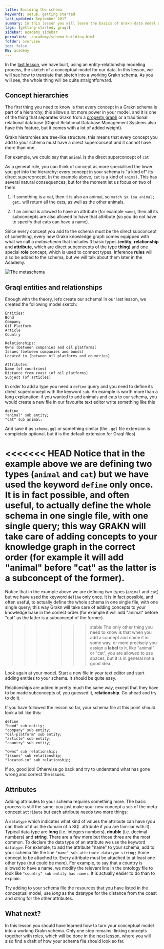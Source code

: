 ```yaml
---
title: Building the schema
keywords: setup, getting started
last_updated: September 2017
summary: In this lesson you will learn the basics of Grakn data model and start turning your conceptual model into a Grakn schema
tags: [getting-started, graql]
sidebar: academy_sidebar
permalink: ./academy/schema-building.html
folder: overview
toc: false
KB: academy
---
```

In the [last lesson](./conceptual-modeling-intro.html), we have built, using an entity-relationship modeling process, the sketch of a conceptual model for our data. In this lesson, we will see how to translate that sketch into a working Grakn schema. As you will see, the whole thing will be quite straightforward.

## Concept hierarchies
The first thing you need to know is that every concept in a Grakn schema is part of a hierarchy; this allows a lot more power in your model, and it is one of the thing that separates Grakn from a [property graph](https://github.com/tinkerpop/gremlin/wiki/Defining-a-Property-Graph) or a traditional relational database (Object Relational Database Management Systems also have this feature, but it comes with a lot of added weight).

Grakn hierarchies are tree-like structure, this means that every concept you add to your schema must have a direct superconcept and it cannot have more than one.

For example, we could say that `animal` is the direct superconcept of `cat`

As a general rule, you can think of concept as more specialised the lower you get into the hierarchy: every concept in your schema is "a kind of" its direct superconcept. In the example above, `cat` is a kind of `animal`. This has several natural consequences, but for the moment let us focus on two of them:

  1. If something is a cat, then it is also an animal, so `match $x isa animal; get;` will return all the cats, as well as the other animals.

  1. If an animal is allowed to have an attribute (for example `name`), then all its subconcepts are also allowed to have that attribute (so you do not have to specify that cats can have a name).

Since every concept you add to the schema must be the direct subconcept of something, every new Grakn knowledge graph comes equipped with what we call a _metaschema_ that includes 3 basic types (**entity**, **relationship** and **attribute**,  which are direct subconcepts of the type **thing**) and one special **role** concept, which is used to connect types. Inference **rules** will also be added to the schema, but we will talk about them later in the Academy.

  ![The metaschema](/images/academy/3-schema/meta-schema.png)

## Graql entities and relationships
Enough with the theory, let’s create our schema! In our last lesson, we created the following model sketch:

```
Entities:
Bond
Company
Oil Platform
Article
Country

Relationships:
Owns (between companies and oil platforms)
Issues (between companies and bonds)
Located in (between oil platforms and countries)

Attributes:
Name (of countries)
Distance from coast (of oil platforms)
Subject (of articles)
```

In order to add a type you need a `define` query and you need to define its direct superconcept with the keyword `sub`. An example is worth more than a long explanation: if you wanted to add animals and cats to our schema, you would create a new file in our favourite text editor write something like this

```graql
define
"animal" sub entity;
"cat" sub animal;
```

And save it as `schema.gql` or something similar (the `.gql` file extension is completely optional, but it is the default extension for Graql files).

<<<<<<< HEAD
Notice that in the example above we are defining two types (`animal` and `cat`) but we have used the keyword `define` only once. It is in fact possible, and often useful, to actually define the whole schema in one single file, with one single query; this way GRAKN will take care of adding concepts to your knowledge graph in the correct order (for example it will add "animal" before "cat" as the latter is a subconcept of the former).
=======
Notice that in the example above we are defining two types (`animal` and `cat`) but we have used the keyword `define` only once. It is in fact possible, and often useful, to actually define the whole schema in one single file, with one single query; this way Grakn will take care of adding concepts to your knowledge base in the correct order (for example it will add "animal" before "cat" as the latter is a subconcept of the former).
>>>>>>> stable
The only other thing you need to know is that when you add a concept and name it in some way, or more precisely you assign a **label** to it, like "animal" or "cat", you are allowed to use spaces, but it is in general not a good idea.

Look again at your model. Start a new file in your text editor and start adding entities to your schema. It should be quite easy.

Relationships are added in pretty much the same way, except that they have to be made subconcepts of, you guessed it,  **relationship**. Go ahead and try to do it.

If you have followed the lesson so far, your schema file at this point should look a bit like this:

```graql
define
"bond" sub entity;
"company" sub entity;
"oil-platform" sub entity;
"article" sub entity;
"country" sub entity;

"owns" sub relationship;
"issues" sub relationship;
"located-in" sub relationship;
```

If so, good job! Otherwise go back and try to understand what has gone wrong and correct the issues.


## Attributes
Adding attributes to your schema requires something more. The basic process is still the same: you just make your new concept a `sub` of the meta-concept `attribute` but each attribute needs two more things:

A `datatype` which indicates what kind of values the attribute can have (you can think of it as the domain of a SQL attribute if you are familiar with it). Typical data type are **long** (i.e. integers numbers), **double** (i.e. decimal numbers) and **string**. There are a few more but those three are the most common. To declare the data type of an attribute we use the keyword `datatype`. For example, to add the attribute "name" to your schema, add to your schema file the line `"name" sub attribute datatype string;`
Some concept to be attached to. Every attribute must be attached to at least one other type (but could be more). For example, to say that a country is allowed to have a name, we modify the relevant line in the ontology file to look like `"country" sub entity has name;`. It is actually easier to do than to explain.

Try adding to your schema file the resources that you have listed in the conceptual model, use _long_ as the datatype for the distance from the coast and _string_ for the other attributes.


## What next?
In this lesson you should have learned how to turn your conceptual model into a working Grakn schema. Only one step remains: linking concepts together with roles, which will be done in the [next lesson](./schema-building-continued.html), where you will also find a draft of how your schema file should look so far.
